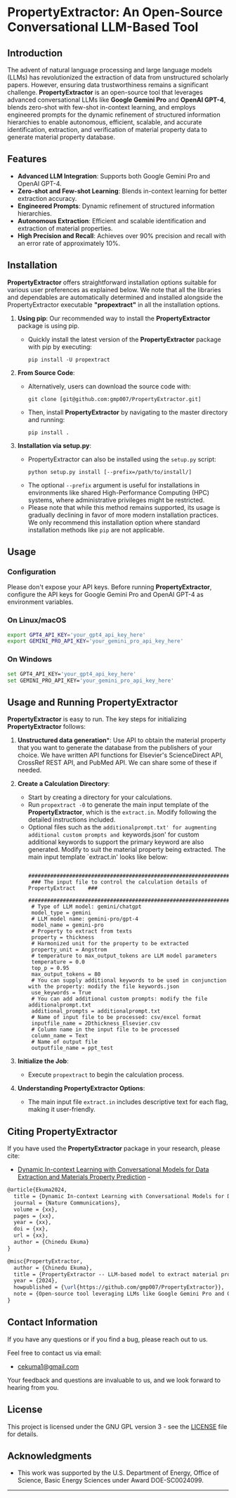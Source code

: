 # PropertyExtractor: An Open-Source Conversational LLM-Based Tool

## Introduction

The advent of natural language processing and large language models (LLMs) has revolutionized the extraction of data from unstructured scholarly papers. However, ensuring data trustworthiness remains a significant challenge. **PropertyExtractor** is an open-source tool that leverages advanced conversational LLMs like **Google Gemini Pro** and **OpenAI GPT-4**, blends zero-shot with few-shot in-context learning, and employs engineered prompts for the dynamic refinement of structured information hierarchies to enable autonomous, efficient, scalable, and accurate identification, extraction, and verification of material property data to generate material property database. 

## Features

- **Advanced LLM Integration**: Supports both Google Gemini Pro and OpenAI GPT-4.
- **Zero-shot and Few-shot Learning**: Blends in-context learning for better extraction accuracy.
- **Engineered Prompts**: Dynamic refinement of structured information hierarchies.
- **Autonomous Extraction**: Efficient and scalable identification and extraction of material properties.
- **High Precision and Recall**: Achieves over 90% precision and recall with an error rate of approximately 10%.

## Installation

**PropertyExtractor** offers straightforward installation options suitable for various user preferences as explained below. We note that all the libraries and dependables are automatically determined and installed alongside the PropertyExtractor executable **"propextract"** in all the installation options. 

1. **Using pip**: Our recommended way to install the **PropertyExtractor** package is using pip. 
   - Quickly install the latest version of the **PropertyExtractor** package with pip by executing: 
     ```
     pip install -U propextract
     ```

2. **From Source Code**:
   - Alternatively, users can download the source code with:
     ```
     git clone [git@github.com:gmp007/PropertyExtractor.git]
     ```
   - Then, install **PropertyExtractor** by navigating to the master directory and running:
     ```
     pip install .
     ```

3. **Installation via setup.py**:
   - PropertyExtractor can also be installed using the `setup.py` script:
     ```
     python setup.py install [--prefix=/path/to/install/]
     ```
   - The optional `--prefix` argument is useful for installations in environments like shared High-Performance Computing (HPC) systems, where administrative privileges might be restricted.
   - Please note that while this method remains supported, its usage is gradually declining in favor of more modern installation practices. We only recommend this installation option where standard installation methods like `pip` are not applicable.
   
## Usage

### Configuration

Please don't expose your API keys. Before running **PropertyExtractor**, configure the API keys for Google Gemini Pro and OpenAI GPT-4 as environment variables.

### On Linux/macOS

```bash
export GPT4_API_KEY='your_gpt4_api_key_here'
export GEMINI_PRO_API_KEY='your_gemini_pro_api_key_here'
```

### On Windows

```bash
set GPT4_API_KEY='your_gpt4_api_key_here'
set GEMINI_PRO_API_KEY='your_gemini_pro_api_key_here'
```
   
## Usage and Running PropertyExtractor

**PropertyExtractor** is easy to run. The key steps for initializing **PropertyExtractor** follows:

1. **Unstructured data generation***: Use API to obtain the material property that you want to generate the database from the publishers of your choice. We have written API functions for Elsevier's ScienceDirect API, CrossRef REST API, and PubMed API. We can share some of these if needed. 

2. **Create a Calculation Directory**:
   - Start by creating a directory for your calculations.
   - Run `propextract -0` to generate the main input template of the **PropertyExtractor**, which is the `extract.in`. Modify following the detailed instructions included.
   - Optional files such as the `additionalprompt.txt' for augmenting additional custom prompts and `keywords.json' for custom additional keywords to support the primary keyword are also generated. Modify to suit the material property being extracted. The main input template `extract.in' looks like below:
     ```
      ###############################################################################
      ### The input file to control the calculation details of PropertyExtract    ###
      ###############################################################################
      # Type of LLM model: gemini/chatgpt 
      model_type = gemini
      # LLM model name: gemini-pro/gpt-4
      model_name = gemini-pro
      # Property to extract from texts
      property = thickness
      # Harmonized unit for the property to be extracted
      property_unit = Angstrom
      # temperature to max_output_tokens are LLM model parameters
      temperature = 0.0
      top_p = 0.95
      max_output_tokens = 80
      # You can supply additional keywords to be used in conjunction with the property: modify the file keywords.json
      use_keywords = True
      # You can add additional custom prompts: modify the file additionalprompt.txt
      additional_prompts = additionalprompt.txt
      # Name of input file to be processed: csv/excel format     
      inputfile_name = 2Dthickness_Elsevier.csv
      # Column name in the input file to be processed
      column_name = Text
      # Name of output file
      outputfile_name = ppt_test
     ```

3. **Initialize the Job**:
   - Execute `propextract` to begin the calculation process.

5. **Understanding PropertyExtractor Options**:
   - The main input file `extract.in` includes descriptive text for each flag, making it user-friendly.

## Citing PropertyExtractor
If you have used the **PropertyExtractor** package in your research, please cite:
  - [Dynamic In-context Learning with Conversational Models for Data Extraction and Materials Property Prediction](https://doi.org/xxxx) - 

```latex
@article{Ekuma2024,
  title = {Dynamic In-context Learning with Conversational Models for Data Extraction and Materials Property Prediction},
  journal = {Nature Communications},
  volume = {xx},
  pages = {xx},
  year = {xx},
  doi = {xx},
  url = {xx},
  author = {Chinedu Ekuma}
}
```

```latex
@misc{PropertyExtractor,
  author = {Chinedu Ekuma},
  title = {PropertyExtractor -- LLM-based model to extract material property from unstructured dataset},
  year = {2024},
  howpublished = {\url{https://github.com/gmp007/PropertyExtractor}},
  note = {Open-source tool leveraging LLMs like Google Gemini Pro and OpenAI GPT-4 for material property extraction},
}
```



## Contact Information
If you have any questions or if you find a bug, please reach out to us. 

Feel free to contact us via email:
- [cekuma1@gmail.com](mailto:cekuma1@gmail.com)

Your feedback and questions are invaluable to us, and we look forward to hearing from you.

## License

This project is licensed under the GNU GPL version 3 - see the [LICENSE](LICENSE) file for details.

## Acknowledgments

- This work was supported by the U.S. Department of Energy, Office of Science, Basic Energy Sciences under Award DOE-SC0024099.

---
